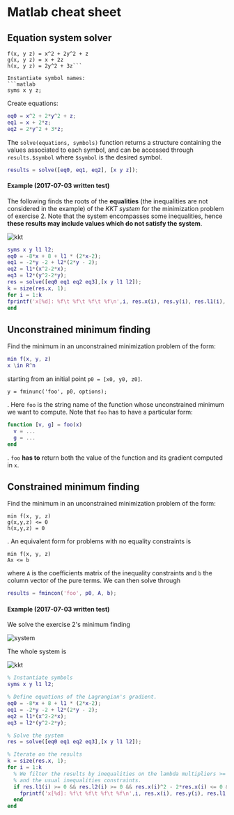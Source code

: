 # Matlab cheat sheet

## Equation system solver
```
f(x, y z) = x^2 + 2y^2 + z
g(x, y z) = x + 2z
h(x, y z) = 2y^2 + 3z```

Instantiate symbol names:
```matlab
syms x y z;
```
Create equations:
```matlab
eq0 = x^2 + 2*y^2 + z;
eq1 = x + 2*z;
eq2 = 2*y^2 + 3*z;
```
The `solve(equations, symbols)` function returns a structure containing the values associated to each symbol, and can be accessed through `results.$symbol` where `$symbol` is the desired symbol.
```matlab
results = solve([eq0, eq1, eq2], [x y z]);
```
#### Example (2017-07-03 written test)
The following finds the roots of the **equalities** (the inequalities are not considered in the example) of the _KKT system_ for the minimization problem of exercise 2.
Note that the system encompasses some inequalities, hence **these results may include values which do not satisfy the system**.


![kkt](http://i.imgur.com/yX7VuGv.png "KKT")
```matlab
syms x y l1 l2;
eq0 = -8*x + 8 + l1 * (2*x-2);
eq1 = -2*y -2 + l2*(2*y - 2);
eq2 = l1*(x^2-2*x);
eq3 = l2*(y^2-2*y);
res = solve([eq0 eq1 eq2 eq3],[x y l1 l2]);
k = size(res.x, 1);
for i = 1:k
fprintf('x[%d]: %f\t %f\t %f\t %f\n',i, res.x(i), res.y(i), res.l1(i), res.l2(i));
end
```


## Unconstrained minimum finding
Find the minimum in an unconstrained minimization problem of the form:
```matlab
min f(x, y, z)
x \in R^n
```
starting from an initial point `p0 = [x0, y0, z0]`.
```
y = fminunc('foo', p0, options);
```
. Here `foo` is the string name of the function whose unconstrained minimum we want to compute.
Note that `foo` has to have a particular form:
```matlab
function [v, g] = foo(x)
  v = ...
  g = ...
end
```
. `foo` **has to** return both the value of the function and its gradient computed in `x`.


## Constrained minimum finding
Find the minimum in an unconstrained minimization problem of the form:
```
min f(x, y, z)
g(x,y,z) <= 0
h(x,y,z) = 0
```
. An equivalent form for problems with no equality constraints is
```
min f(x, y, z)
Ax <= b
```
where `A` is the coefficients matrix of the inequality constraints and `b` the column vector of the pure terms.
We can then solve through
```matlab
results = fmincon('foo', p0, A, b);
```
#### Example (2017-07-03 written test)
We solve the exercise 2's minimum finding


  ![system](http://i.imgur.com/WAAMs6q.png "System")

The whole system is


  ![kkt](http://i.imgur.com/yX7VuGv.png "KKT")
```matlab
% Instantiate symbols
syms x y l1 l2;

% Define equations of the Lagrangian's gradient.
eq0 = -8*x + 8 + l1 * (2*x-2);
eq1 = -2*y -2 + l2*(2*y - 2);
eq2 = l1*(x^2-2*x);
eq3 = l2*(y^2-2*y);

% Solve the system
res = solve([eq0 eq1 eq2 eq3],[x y l1 l2]);

% Iterate on the results
k = size(res.x, 1);
for i = 1:k
  % We filter the results by inequalities on the lambda multipliers >= 0
  % and the usual inequalities constraints.
  if res.l1(i) >= 0 && res.l2(i) >= 0 && res.x(i)^2 - 2*res.x(i) <= 0 && res.y(i)^2 - 2*res.y(i) <= 0
    fprintf('x[%d]: %f\t %f\t %f\t %f\n',i, res.x(i), res.y(i), res.l1(i), res.l2(i));
  end
end
```
